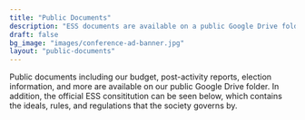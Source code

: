 ```yaml
---
title: "Public Documents"
description: "ESS documents are available on a public Google Drive folder for anyone to see"
draft: false
bg_image: "images/conference-ad-banner.jpg"
layout: "public-documents"
---
```


Public documents including our budget, post-activity reports, election information, and more are available on our public Google Drive folder. In addition, the official ESS consititution can be seen below, which contains the ideals, rules, and regulations that the society governs by.
